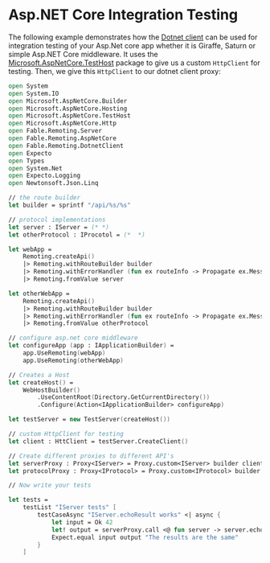 # Asp.NET Core Integration Testing 

The following example demonstrates how the [Dotnet client](dotnet-client.md) can be used for integration testing of your Asp.Net core app whether it is Giraffe, Saturn or simple Asp.NET Core middleware. It uses the [Microsoft.AspNetCore.TestHost](https://www.nuget.org/packages/Microsoft.AspNetCore.TestHost) package to give us a custom `HttpClient` for testing. Then, we give this `HttpClient` to our dotnet client proxy: 

```fs
open System
open System.IO
open Microsoft.AspNetCore.Builder
open Microsoft.AspNetCore.Hosting
open Microsoft.AspNetCore.TestHost
open Microsoft.AspNetCore.Http
open Fable.Remoting.Server
open Fable.Remoting.AspNetCore
open Fable.Remoting.DotnetClient
open Expecto
open Types
open System.Net
open Expecto.Logging
open Newtonsoft.Json.Linq

// the route builder 
let builder = sprintf "/api/%s/%s"

// protocol implementations 
let server : IServer = (* *)
let otherProtocol : IProcotol = (*  *)

let webApp = 
    Remoting.createApi()
    |> Remoting.withRouteBuilder builder
    |> Remoting.withErrorHandler (fun ex routeInfo -> Propagate ex.Message)
    |> Remoting.fromValue server

let otherWebApp = 
    Remoting.createApi()
    |> Remoting.withRouteBuilder builder 
    |> Remoting.withErrorHandler (fun ex routeInfo -> Propagate ex.Message)
    |> Remoting.fromValue otherProtocol 

// configure asp.net core middleware
let configureApp (app : IApplicationBuilder) =
    app.UseRemoting(webApp)
    app.UseRemoting(otherWebApp)  

// Creates a Host
let createHost() =
    WebHostBuilder()
        .UseContentRoot(Directory.GetCurrentDirectory())
        .Configure(Action<IApplicationBuilder> configureApp)

let testServer = new TestServer(createHost())

// custom HttpClient for testing
let client : HttClient = testServer.CreateClient()

// Create different proxies to different API's
let serverProxy : Proxy<IServer> = Proxy.custom<IServer> builder client
let protocolProxy : Proxy<IProtocol> = Proxy.custom<IProtocol> builder client 

// Now write your tests

let tests = 
    testList "IServer tests" [
        testCaseAsync "IServer.echoResult works" <| async {
            let input = Ok 42 
            let! output = serverProxy.call <@ fun server -> server.echoResult input @>
            Expect.equal input output "The results are the same" 
        }
    ]
```
